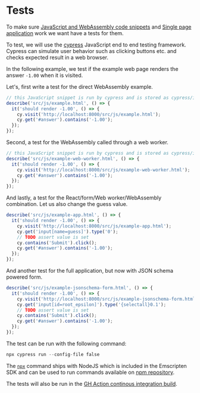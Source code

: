 # Tests

To make sure [JavaScript and WebAssembly code snippets](README.md#JavaScript) and [Single page application](README.md#single-page-application) work we want have a tests for them.

To test, we will use the [cypress](https://www.cypress.io/) JavaScript end to end testing  framework.
Cypress can simulate user behavior such as clicking buttons etc. and checks expected result in a web browser.

In the following example, we test if the example web page renders the answer `-1.00` when it is visited.

Let's, first write a test for the direct WebAssembly example.

```{.js file=cypress/integration/example_spec.js}
// this JavaScript snippet is run by cypress and is stored as cypress/integration/example_spec.js
describe('src/js/example.html', () => {
  it('should render -1.00', () => {
    cy.visit('http://localhost:8000/src/js/example.html');
    cy.get('#answer').contains('-1.00');
  });
});
```

Second, a test for the WebAssembly called through a web worker.

```{.js file=cypress/integration/example-web-worker_spec.js}
// this JavaScript snippet is run by cypress and is stored as cypress/integration/example-web-worker_spec.js
describe('src/js/example-web-worker.html', () => {
  it('should render -1.00', () => {
    cy.visit('http://localhost:8000/src/js/example-web-worker.html');
    cy.get('#answer').contains('-1.00');
  });
});
```

And lastly, a test for the React/form/Web worker/WebAssembly combination.
Let us also change the guess value.

```{.js file=cypress/integration/example-app_spec.js}
describe('src/js/example-app.html', () => {
  it('should render -1.00', () => {
    cy.visit('http://localhost:8000/src/js/example-app.html');
    cy.get('input[name=guess]').type('0');
    // TODO assert value is set
    cy.contains('Submit').click();
    cy.get('#answer').contains('-1.00');
  });
});
```

And another test for the full application, but now with JSON schema powered form.

```{.js file=cypress/integration/example-jsonschema-form_spec.js}
describe('src/js/example-jsonschema-form.html', () => {
  it('should render -1.00', () => {
    cy.visit('http://localhost:8000/src/js/example-jsonschema-form.html');
    cy.get('input[id=root_epsilon]').type('{selectall}0.1');
    // TODO assert value is set
    cy.contains('Submit').click();
    cy.get('#answer').contains('-1.00');
  });
});
```

The test can be run with the following command:

```{.awk #test-wasm}
npx cypress run --config-file false
```

The [`npx`](https://www.npmjs.com/package/npx) command ships with NodeJS which is included in the Emscripten SDK and can be used to run commands available on [npm repository](https://npmjs.com/).

The tests will also be run in the [GH Action continous integration build](.github/workflows/main.yml).

